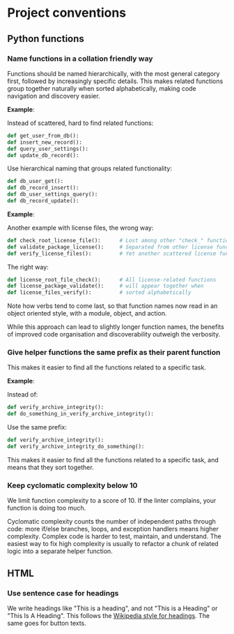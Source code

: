 # Project conventions

## Python functions

### Name functions in a collation friendly way

Functions should be named hierarchically, with the most general category first, followed by increasingly specific details. This makes related functions group together naturally when sorted alphabetically, making code navigation and discovery easier.

**Example**:

Instead of scattered, hard to find related functions:

```python
def get_user_from_db():
def insert_new_record():
def query_user_settings():
def update_db_record():
```

Use hierarchical naming that groups related functionality:

```python
def db_user_get():
def db_record_insert():
def db_user_settings_query():
def db_record_update():
```

**Example**:

Another example with license files, the wrong way:

```python
def check_root_license_file():      # Lost among other "check_" functions
def validate_package_license():     # Separated from other license functions
def verify_license_files():         # Yet another scattered license function
```

The right way:

```python
def license_root_file_check():      # All license-related functions
def license_package_validate():     # will appear together when
def license_files_verify():         # sorted alphabetically
```

Note how verbs tend to come last, so that function names now read in an object oriented style, with a module, object, and action.

While this approach can lead to slightly longer function names, the benefits of improved code organisation and discoverability outweigh the verbosity.

### Give helper functions the same prefix as their parent function

This makes it easier to find all the functions related to a specific task.

**Example**:

Instead of:

```python
def verify_archive_integrity():
def do_something_in_verify_archive_integrity():
```

Use the same prefix:

```python
def verify_archive_integrity():
def verify_archive_integrity_do_something():
```

This makes it easier to find all the functions related to a specific task, and means that they sort together.

### Keep cyclomatic complexity below 10

We limit function complexity to a score of 10. If the linter complains, your function is doing too much.

Cyclomatic complexity counts the number of independent paths through code: more if/else branches, loops, and exception handlers means higher complexity. Complex code is harder to test, maintain, and understand. The easiest way to fix high complexity is usually to refactor a chunk of related logic into a separate helper function.

## HTML

### Use sentence case for headings

We write headings like "This is a heading", and not "This is a Heading" or "This Is A Heading". This follows the [Wikipedia style for headings](https://en.wikipedia.org/wiki/Wikipedia:Manual_of_Style#Section_headings). The same goes for button texts.
